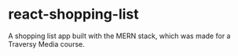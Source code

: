 # react-shopping-list
A shopping list app built with the MERN stack, which was made for a Traversy Media course.

